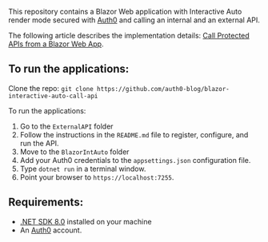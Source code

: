 This repository contains a Blazor Web application with Interactive Auto render mode secured with [Auth0](https://auth0.com/) and calling an internal and an external API.

The following article describes the implementation details: [Call Protected APIs from a Blazor Web App](https://auth0.com/blog/call-protected-api-from-blazor-web-app/).

## To run the applications:

Clone the repo: `git clone https://github.com/auth0-blog/blazor-interactive-auto-call-api`

To run the applications:

1. Go to the `ExternalAPI` folder
2. Follow the instructions in the `README.md` file to register, configure, and run the API.
3. Move to the `BlazorIntAuto` folder 
4. Add your Auth0 credentials to the `appsettings.json` configuration file.
5. Type `dotnet run` in a terminal window.
6. Point your browser to `https://localhost:7255`.

## Requirements:

- [.NET SDK 8.0](https://dotnet.microsoft.com/en-us/download/dotnet/8.0) installed on your machine
- An [Auth0](https://auth0.com/) account.

